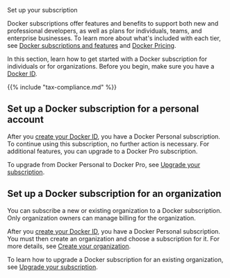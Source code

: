 Set up your subscription


Docker subscriptions offer features and benefits to support both new and professional developers, as well as plans for individuals, teams, and enterprise businesses. To learn more about what's included with each tier, see [Docker subscriptions and features](./details.md) and [Docker Pricing](https://www.docker.com/pricing/).

In this section, learn how to get started with a Docker subscription for individuals or for organizations. Before you begin, make sure you have a [Docker ID](../accounts/create-account.md).

{{% include "tax-compliance.md" %}}

## Set up a Docker subscription for a personal account

After you [create your Docker ID](../accounts/create-account.md), you have a Docker Personal subscription. To continue using this subscription, no further action is necessary. For additional features, you can upgrade to a Docker Pro subscription.

To upgrade from Docker Personal to Docker Pro, see [Upgrade your subscription](./change.md#upgrade-your-subscription).

## Set up a Docker subscription for an organization

You can subscribe a new or existing organization to a Docker subscription. Only organization owners can manage billing for the organization.

After you [create your Docker ID](../accounts/create-account.md), you have a Docker Personal subscription. You must then create an organization and choose a subscription for it. For more details, see [Create your organization](../admin/organization/orgs.md).

To learn how to upgrade a Docker subscription for an existing organization, see [Upgrade your subscription](./change.md#upgrade-your-subscription).